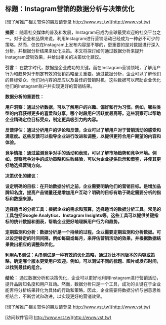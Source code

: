 ## **标题：Instagram营销的数据分析与决策优化**

[想了解推广相关软件的朋友请登录 http://www.vst.tw](http://www.vst.tw)

**摘要：**
随着社交媒体的普及和发展，Instagram已成为全球最受欢迎的社交平台之一。对于企业和品牌来说，利用Instagram进行营销活动已经成为一种必不可少的策略。然而，仅仅在Instagram上发布内容是不够的，更重要的是对数据进行深入分析，并根据分析结果来优化决策。本文将探讨如何通过数据分析来提升Instagram营销效果，并给出相关的决策优化建议。

**引言：**
在数字时代，数据是企业成功的关键。而在Instagram营销领域，了解用户行为和趋势对于制定有效的营销策略至关重要。通过数据分析，企业可以了解他们的目标受众、他们对内容的反应以及最佳的营销时机。这些数据可以帮助企业优化他们的Instagram账户并实现更好的营销结果。

**数据分析的重要性：**

**用户洞察：通过分析数据，可以了解用户的兴趣、偏好和行为习惯。例如，哪些类型的内容获得更多的喜爱和分享，哪个时段用户活跃度最高等。这些洞察可以帮助企业精确定位目标受众，制定更具吸引力的内容。**

**反馈评估：通过分析用户的评论和反馈，企业可以了解用户对于营销活动的感受和满意度。这些反馈可以指导企业进行改进和调整，以提供更符合用户期望的内容和体验。**

**竞争情报：通过监测竞争对手的活动和表现，可以了解市场趋势和竞争环境。例如，观察竞争对手的成功策略和失败经验，可以为企业提供启示和借鉴，并使其更好地选择营销方向。**

**决策优化的建议：**

**设定明确的目标：在开始数据分析之前，企业需要明确他们的营销目标。是增加品牌知名度，提高产品销量还是增加用户互动？明确的目标有助于确定需要分析的指标和数据来源。**

**选择适当的分析工具：根据企业的需求和预算，选择适当的数据分析工具。常见的工具包括Google Analytics、Instagram Insights等。这些工具可以提供关键指标的统计数据和图表，帮助企业更好地理解用户行为和趋势。**

**定期监测和分析：数据分析是一个持续的过程，企业需要定期监测和分析数据。可以设定特定的时间间隔，例如每周或每月，来评估营销活动的效果，并根据数据结果做出相应的调整和优化。**

**利用A/B测试：A/B测试是一种有效的优化策略，通过对比不同版本的内容或策略，确定哪个版本更受用户欢迎。例如，可以测试不同的标题、图片或发布时间，以找到最佳的组合。**

**结论：**
通过数据分析和决策优化，企业可以更好地利用Instagram进行营销活动，提升品牌知名度和用户互动。然而，数据分析只是一个工具，成功的关键在于企业能否将分析结果转化为具体的行动和策略。因此，企业需要将数据分析与创意思维相结合，不断尝试和改进，以实现更好的营销效果。

[想了解推广相关软件的朋友请登录 http://www.vst.tw](http://www.vst.tw)


[访问软件官网 http://www.vst.tw](http://www.vst.tw)
